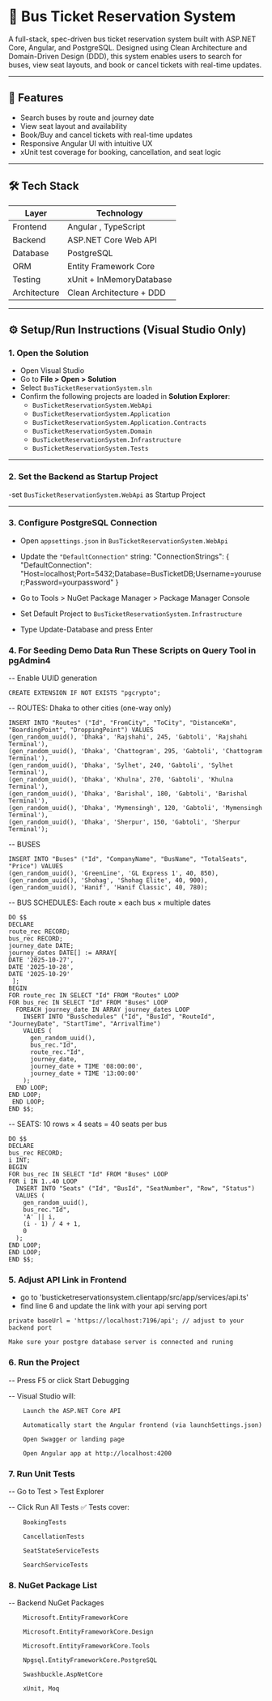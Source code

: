 ﻿# 🚌 Bus Ticket Reservation System

A full-stack, spec-driven bus ticket reservation system built with ASP.NET Core, Angular, and PostgreSQL. 
Designed using Clean Architecture and Domain-Driven Design (DDD), 
this system enables users to search for buses, view seat layouts, and book or cancel tickets with real-time updates.

---

## 🚀 Features

- Search buses by route and journey date  
- View seat layout and availability  
- Book/Buy and cancel tickets with real-time updates  
- Responsive Angular UI with intuitive UX  
- xUnit test coverage for booking, cancellation, and seat logic

---

## 🛠 Tech Stack

| Layer       | Technology                  |
|-------------|-----------------------------|
| Frontend    | Angular , TypeScript     |
| Backend     | ASP.NET Core Web API        |
| Database    | PostgreSQL                  |
| ORM         | Entity Framework Core       |
| Testing     | xUnit + InMemoryDatabase    |
| Architecture| Clean Architecture + DDD    |

---

## ⚙️ Setup/Run Instructions (Visual Studio Only)

### 1. Open the Solution

- Open Visual Studio  
- Go to **File > Open > Solution**  
- Select `BusTicketReservationSystem.sln`  
- Confirm the following projects are loaded in **Solution Explorer**:
  - `BusTicketReservationSystem.WebApi`  
  - `BusTicketReservationSystem.Application`
  - `BusTicketReservationSystem.Application.Contracts`
  - `BusTicketReservationSystem.Domain`  
  - `BusTicketReservationSystem.Infrastructure`  
  - `BusTicketReservationSystem.Tests`

---

### 2. Set the Backend as Startup Project

-set `BusTicketReservationSystem.WebApi` as Startup Project


---

### 3. Configure PostgreSQL Connection

- Open `appsettings.json` in `BusTicketReservationSystem.WebApi` 
- Update the `"DefaultConnection"` string:
  "ConnectionStrings": {
    "DefaultConnection": "Host=localhost;Port=5432;Database=BusTicketDB;Username=youruser;Password=yourpassword"
  }
- Go to Tools > NuGet Package Manager > Package Manager Console

- Set Default Project to `BusTicketReservationSystem.Infrastructure` 

- Type Update-Database and press Enter

### 4. For Seeding Demo Data Run These Scripts on Query Tool in pgAdmin4 

-- Enable UUID generation

    CREATE EXTENSION IF NOT EXISTS "pgcrypto";

-- ROUTES: Dhaka to other cities (one-way only)

    INSERT INTO "Routes" ("Id", "FromCity", "ToCity", "DistanceKm", "BoardingPoint", "DroppingPoint") VALUES
    (gen_random_uuid(), 'Dhaka', 'Rajshahi', 245, 'Gabtoli', 'Rajshahi Terminal'),
    (gen_random_uuid(), 'Dhaka', 'Chattogram', 295, 'Gabtoli', 'Chattogram Terminal'),
    (gen_random_uuid(), 'Dhaka', 'Sylhet', 240, 'Gabtoli', 'Sylhet Terminal'),
    (gen_random_uuid(), 'Dhaka', 'Khulna', 270, 'Gabtoli', 'Khulna Terminal'),
    (gen_random_uuid(), 'Dhaka', 'Barishal', 180, 'Gabtoli', 'Barishal Terminal'),
    (gen_random_uuid(), 'Dhaka', 'Mymensingh', 120, 'Gabtoli', 'Mymensingh Terminal'),
    (gen_random_uuid(), 'Dhaka', 'Sherpur', 150, 'Gabtoli', 'Sherpur Terminal');

-- BUSES

    INSERT INTO "Buses" ("Id", "CompanyName", "BusName", "TotalSeats", "Price") VALUES
    (gen_random_uuid(), 'GreenLine', 'GL Express 1', 40, 850),
    (gen_random_uuid(), 'Shohag', 'Shohag Elite', 40, 900),
    (gen_random_uuid(), 'Hanif', 'Hanif Classic', 40, 780);

-- BUS SCHEDULES: Each route × each bus × multiple dates

    DO $$
    DECLARE
    route_rec RECORD;
    bus_rec RECORD;
    journey_date DATE;
    journey_dates DATE[] := ARRAY[
    DATE '2025-10-27',
    DATE '2025-10-28',
    DATE '2025-10-29'
     ];
    BEGIN
    FOR route_rec IN SELECT "Id" FROM "Routes" LOOP
    FOR bus_rec IN SELECT "Id" FROM "Buses" LOOP
      FOREACH journey_date IN ARRAY journey_dates LOOP
        INSERT INTO "BusSchedules" ("Id", "BusId", "RouteId", "JourneyDate", "StartTime", "ArrivalTime")
        VALUES (
          gen_random_uuid(),
          bus_rec."Id",
          route_rec."Id",
          journey_date,
          journey_date + TIME '08:00:00',
          journey_date + TIME '13:00:00'
        );
      END LOOP;
    END LOOP;
     END LOOP;
    END $$;

-- SEATS: 10 rows × 4 seats = 40 seats per bus

    DO $$
    DECLARE
    bus_rec RECORD;
    i INT;
    BEGIN
    FOR bus_rec IN SELECT "Id" FROM "Buses" LOOP
    FOR i IN 1..40 LOOP
      INSERT INTO "Seats" ("Id", "BusId", "SeatNumber", "Row", "Status")
      VALUES (
        gen_random_uuid(),
        bus_rec."Id",
        'A' || i,
        (i - 1) / 4 + 1,
        0
      );
    END LOOP;
    END LOOP;
    END $$;

### 5. Adjust API Link in Frontend
   
   - go to 'busticketreservationsystem.clientapp/src/app/services/api.ts'
   - find line 6 and update the link with your api serving port
  
    private baseUrl = 'https://localhost:7196/api'; // adjust to your backend port

    Make sure your postgre database server is connected and runing 

### 6. Run the Project

   --   Press F5 or click Start Debugging

   --   Visual Studio will:

        Launch the ASP.NET Core API

        Automatically start the Angular frontend (via launchSettings.json)

        Open Swagger or landing page

        Open Angular app at http://localhost:4200
        

### 7. Run Unit Tests

  -- Go to Test > Test Explorer

  -- Click Run All Tests ✅ Tests cover:

        BookingTests

        CancellationTests

        SeatStateServiceTests
        
        SearchServiceTests

### 8. NuGet Package List

   --   Backend NuGet Packages
    
        Microsoft.EntityFrameworkCore

        Microsoft.EntityFrameworkCore.Design

        Microsoft.EntityFrameworkCore.Tools

        Npgsql.EntityFrameworkCore.PostgreSQL

        Swashbuckle.AspNetCore

        xUnit, Moq
